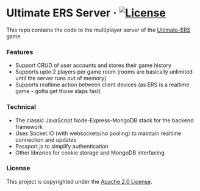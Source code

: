 # Ultimate ERS Server · [![License](https://img.shields.io/badge/License-Apache%202.0-blue.svg)](https://opensource.org/licenses/Apache-2.0)

This repo contains the code to the multiplayer server of the [Ultimate-ERS](https://github.com/kudoichika/Ultimate-ERS-Server) game

### Features
- Support CRUD of user accounts and stores their game history
- Supports upto 2 players per game room (rooms are basically unlimited until the server runs out of memory)
- Supports realtime action between client devices (as ERS is a realtime game - gotta get those slaps fast)

### Technical
- The classic JavaScript Node-Express-MongoDB stack for the backend framework
- Uses Socket.IO (with websockets/no pooling) to maintain realtime connection and updates
- Passport.js to simplify authentication
- Other libraries for cookie storage and MongoDB interfacing

### License
This project is copyrighted under the [Apache 2.0 License](https://github.com/kudoichika/Ultimate-ERS-Server/blob/master/LICENSE).
